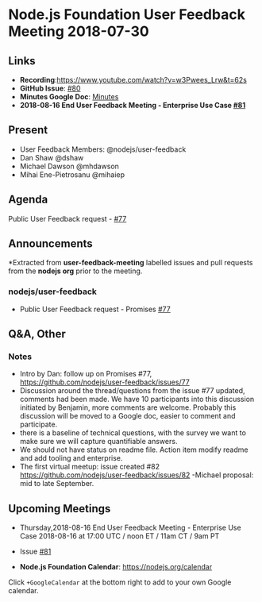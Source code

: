 # Node.js Foundation User Feedback Meeting 2018-07-30
## Links

* **Recording**:https://www.youtube.com/watch?v=w3Pwees_Lrw&t=62s
* **GitHub Issue**: [#80](https://github.com/nodejs/user-feedback/issues/80)
* **Minutes Google Doc**: [Minutes](https://docs.google.com/document/d/15uNtsP2apyU7Jza_tksp2UcXI7Ed06i90YdjVNG6xDw)
* **2018-08-16 End User Feedback Meeting - Enterprise Use Case [#81](https://github.com/nodejs/user-feedback/issues/81)**
 
## Present

* User Feedback Members: @nodejs/user-feedback
* Dan Shaw @dshaw 
* Michael Dawson @mhdawson 
* Mihai Ene-Pietrosanu @mihaiep

## Agenda

Public User Feedback request - [#77](https://github.com/nodejs/user-feedback/issues/77)


## Announcements

*Extracted from **user-feedback-meeting** labelled issues and pull requests from the **nodejs org** prior to the meeting.

### nodejs/user-feedback

* Public User Feedback request - Promises [#77](https://github.com/nodejs/user-feedback/issues/77)



## Q&A, Other
### Notes
* Intro by Dan: follow up on Promises #77, https://github.com/nodejs/user-feedback/issues/77 
* Discussion around the thread/questions from the issue #77 updated, comments had been made.  We have 10 participants into this discussion initiated by Benjamin, more comments are welcome. Probably this discussion will be moved to a Google doc, easier to comment and participate.
* there is a baseline of technical questions, with the survey we want to make sure we will capture quantifiable answers. 
* We should not have status on readme file. Action item modify readme and add tooling and enterprise.
* The first virtual meetup: issue created #82 https://github.com/nodejs/user-feedback/issues/82 -Michael proposal: mid to late September.


## Upcoming Meetings
* Thursday,2018-08-16 End User Feedback Meeting - Enterprise Use Case 2018-08-16 at 17:00 UTC / noon ET / 11am CT / 9am PT 
* Issue [#81](https://github.com/nodejs/user-feedback/issues/81)



* **Node.js Foundation Calendar**: https://nodejs.org/calendar

Click `+GoogleCalendar` at the bottom right to add to your own Google calendar.


